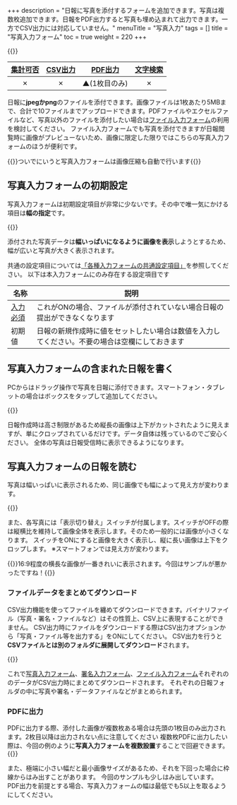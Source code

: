 +++
description = "日報に写真を添付するフォームを追加できます。写真は複数枚追加できます。日報をPDF出力すると写真も埋め込まれて出力できます。一方でCSV出力には対応していません。"
menuTitle = "写真入力"
tags = []
title = "写真入力フォーム"
toc = true
weight = 220
+++

{{<icatch filename="picture" msg="スマホで「パシャッ」 そのまま日報に添付" title="写真入力フォーム" fontsize="30px" alice="ok" >}}

|[集計可否](/manual/analytics/)|[CSV出力](/manual/analytics/csv/)|[PDF出力](/manual/read-report/pdf/)|[文字検索](/manual/read-report/list/)|
|:---:|:---:|:---:|:---:|
|✗|✗|▲(1枚目のみ)|✗|

日報に**jpegかpng**のファイルを添付できます。画像ファイルは1枚あたり5MBまで、合計で10ファイルまでアップロードできます。PDFファイルやエクセルファイルなど、写真以外のファイルを添付したい場合は[ファイル入力フォーム](/manual/initial-setting/group-setting/template/file/)の利用を検討してください。
ファイル入力フォームでも写真を添付できますが日報閲覧時に画像がプレビューないため、画像に限定した限りではこちらの写真入力フォームのほうが便利です。

{{<alice pos="right" icon="ok">}}ついでにいうと写真入力フォームは画像圧縮も自動で行います{{</alice>}}

## 写真入力フォームの初期設定

写真入力フォームは初期設定項目が非常に少ないです。その中で唯一気にかける項目は**幅の指定**です。

{{<appscreen filename="picture-template-edit" title="写真入力フォームのみで構成された日報テンプレートを作成"  >}}

添付された写真データは**幅いっぱいになるように画像を表示**しようとするため、幅が広いと写真が大きく表示されます。

共通の設定項目については[「各種入力フォームの共通設定項目」](/manual/initial-setting/group-setting/template/make/#common_setting)を参照してください。
以下は本入力フォームにのみ存在する設定項目です

|名称|説明|
|---|---|
|[入力必須](/blog/required/)|これがONの場合、ファイルが添付されていない場合日報の提出ができなくなります|
|初期値|日報の新規作成時に値をセットしたい場合は数値を入力してください。不要の場合は空欄にしておきます|

## 写真入力フォームの含まれた日報を書く

PCからはドラッグ操作で写真を日報に添付できます。スマートフォン・タブレットの場合はボックスをタップして追加してください。

{{<appscreen filename="input" title="写真入力フォームの含まれた日報作成画面のイメージ。写真を添付できる枠がありそこから写真を追加できる。PCの場合はドラッグ操作で追加も可能"  >}}

日報作成時は高さ制限があるため縦長の画像は上下がカットされたように見えますが、単にクロップされているだけです。データ自体は残っているのでご安心ください。
全体の写真は日報受信時に表示できるようになります。

## 写真入力フォームの日報を読む

写真は幅いっぱいに表示されるため、同じ画像でも幅によって見え方が変わります。

{{<appscreen filename="posted1" title="日報表示画面。写真はテンプレートの指定した幅にあわせて拡大されるため、同じ画像でも表示倍率が異なることがある"  >}}

また、各写真には「表示切り替え」スイッチが付属します。スイッチがOFFの際は縦横比を維持して画像全体を表示します。そのため一般的には画像が小さくなります。
スイッチをONにすると画像を大きく表示し、縦に長い画像は上下をクロップします。
※スマートフォンでは見え方が変わります。

{{<alice pos="right" icon="default">}}16:9程度の横長な画像が一番きれいに表示されます。今回はサンプルが悪かったですね！{{</alice>}}

### ファイルデータをまとめてダウンロード

CSV出力機能を使ってファイルを纏めてダウンロードできます。バイナリファイル（写真・署名・ファイルなど）はその性質上、CSV上に表現することができません。
CSV出力時にファイルをダウンロードする際はCSV出力オプションから「写真・ファイル等を出力する」をONにしてください。
CSV出力を行うと**CSVファイルとは別のフォルダに展開してダウンロード**されます。

{{<appscreen filename="download" title="日報に添付されたバイナリーデータをダウンロードするオプションの設定"  >}}

これで[写真入力フォーム](/manual/initial-setting/group-setting/template/picture/)、[署名入力フォーム](/manual/initial-setting/group-setting/template/sign/)、[ファイル入力フォーム](/manual/initial-setting/group-setting/template/file/)それぞれののデータがCSV出力時にまとめてダウンロードされます。
それぞれの日報フォルダの中に写真や署名・データファイルなどがまとめられます。

### PDFに出力

PDFに出力する際、添付した画像が複数枚ある場合は先頭の1枚目のみ出力されます。2枚目以降は出力されない点に注意してください
複数枚PDFに出力したい際は、今回の例のように**写真入力フォームを複数設置**することで回避できます。
{{<attachments style="orange" />}}

また、極端に小さい幅だと最小画像サイズがあるため、それを下回った場合に枠線からはみ出すことがあります。
今回のサンプルも少しはみ出しています。
PDF出力を前提とする場合、写真入力フォームの幅は最低でも5以上を取るようにしてください。
